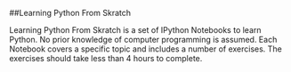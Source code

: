 ##Learning Python From Skratch

Learning Python From Skratch is a set of IPython Notebooks to learn Python. No prior knowledge of computer programming is assumed. Each Notebook covers a specific topic and includes a number of exercises. The exercises should take less than 4 hours to complete. 
